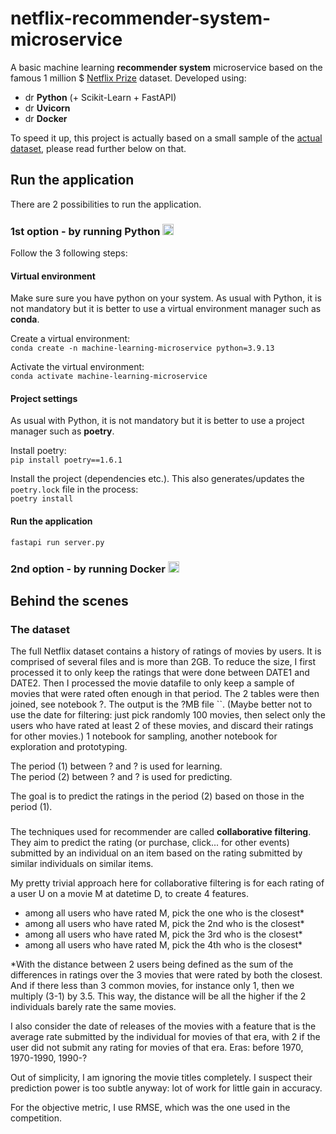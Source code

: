 # netflix-recommender-system-microservice

A basic machine learning **recommender system** microservice based on the famous 1 million $ [Netflix Prize](https://en.wikipedia.org/wiki/Netflix_Prize) dataset. Developed using:  
- <img src="https://149860134.v2.pressablecdn.com/wp-content/uploads/pythoned.png" alt="drawing" width="14em;"/> **Python** (+ Scikit-Learn + FastAPI)  
- <img src="https://www.uvicorn.org/uvicorn.png" alt="drawing" width="14em;"/> **Uvicorn**  
- <img src="https://static-00.iconduck.com/assets.00/docker-icon-icon-512x370-m2lt8o0b.png" alt="drawing" width="14em;"/> **Docker**  

To speed it up, this project is actually based on a small sample of the [actual dataset](https://www.kaggle.com/datasets/netflix-inc/netflix-prize-data), please read further below on that.

## Run the application

There are 2 possibilities to run the application. 

### 1st option - by running Python <img src="https://149860134.v2.pressablecdn.com/wp-content/uploads/pythoned.png" alt="drawing" width="18em;"/>

Follow the 3 following steps:

#### Virtual environment

Make sure sure you have python on your system. As usual with Python, it is not mandatory but it is better to use a virtual environment manager such as **conda**.  

Create a virtual environment:  
`conda create -n machine-learning-microservice python=3.9.13`  

Activate the virtual environment:  
`conda activate machine-learning-microservice`  


#### Project settings

As usual with Python, it is not mandatory but it is better to use a project manager such as **poetry**.  

Install poetry:  
`pip install poetry==1.6.1`  

Install the project (dependencies etc.). This also generates/updates the `poetry.lock` file in the process:  
`poetry install`  

#### Run the application  
`fastapi run server.py`  

### 2nd option - by running Docker <img src="https://static-00.iconduck.com/assets.00/docker-icon-icon-512x370-m2lt8o0b.png" alt="drawing" width="18em;"/>



## Behind the scenes

### The dataset

The full Netflix dataset contains a history of ratings of movies by users. It is comprised of several files and is more than 2GB. To reduce the size, I first processed it to only keep the ratings that were done between DATE1 and DATE2. Then I processed the movie datafile to only keep a sample of movies that were rated often enough in that period. The 2 tables were then joined, see notebook ?. The output is the ?MB file ``.  (Maybe better not to use the date for filtering: just pick randomly 100 movies, then select only the users who have rated at least 2 of these movies, and discard their ratings for other movies.) 1 notebook for sampling, another notebook for exploration and prototyping.

The period (1) between ? and ? is used for learning.  
The period (2) between ? and ? is used for predicting.  

The goal is to predict the ratings in the period (2) based on those in the period (1).

###

The techniques used for recommender are called **collaborative filtering**. They aim to predict the rating  (or purchase, click... for other events) submitted by an individual on an item based on the rating submitted by similar individuals on similar items.

My pretty trivial approach here for collaborative filtering is for each rating of a user U on a movie M at datetime D, to create 4 features.
- among all users who have rated M, pick the one who is the closest*
- among all users who have rated M, pick the 2nd who is the closest*
- among all users who have rated M, pick the 3rd who is the closest*
- among all users who have rated M, pick the 4th who is the closest*

*With the distance between 2 users being defined as the sum of the differences in ratings over the 3 movies that were rated by both the closest. And if there less than 3 common movies, for instance only 1, then we multiply (3-1) by 3.5. This way, the distance will be all the higher if the 2 individuals barely rate the same movies.

I also consider the date of releases of the movies with a feature that is the average rate submitted by the individual for movies of that era, with 2 if the user did not submit any rating for movies of that era. Eras: before 1970, 1970-1990, 1990-?

Out of simplicity, I am ignoring the movie titles completely. I suspect their prediction power is too subtle anyway: lot of work for little gain in accuracy.

For the objective metric, I use RMSE, which was the one used in the competition.